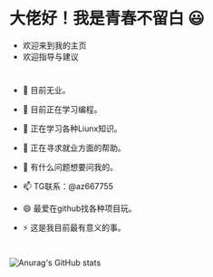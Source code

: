 # 大佬好！我是青春不留白 😃

- 欢迎来到我的主页
- 欢迎指导与建议

#

- 🔭  目前无业。                               
- 🌱  目前正在学习编程。                        
- 👯  正在学习各种Liunx知识。                  
- 🤔  正在寻求就业方面的帮助。                
- 💬  有什么问题想要问我的。                  
- 📫  TG联系：@az667755                       
- 😄  最爱在github找各种项目玩。              
- ⚡  这是我目前最有意义的事。

  #
![Anurag's GitHub stats](https://github-readme-stats.vercel.app/api?username=taotao1058&show_icons=true)
